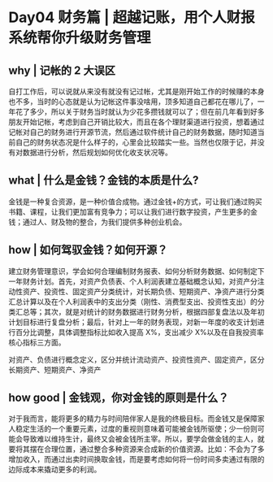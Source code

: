 # Day04 财务篇 | 超越记账，用个人财报系统帮你升级财务管理

## why | 记帐的 2 大误区

自打工作后，可以说就从来没有就没有记过帐，尤其是刚开始工作的时候赚的本身也不多，当时的心态就是认为记帐这件事没啥用，顶多知道自己都花在哪儿了，一年花了多少，所以关于财务当时就认为少花多攒钱就可以了；但在前几年看到好多朋友开始记帐，考虑到自己开销比较大，而且在各个理财渠道进行投资，想着通过记帐对自己的财务进行开源节流，然后通过软件统计自己的财务数据，随时知道当前自己的财务状态况是什么样子的，心里会比较踏实一些。当然也仅限于记，并没有对数据进行分析，然后规划如何优化收支状况等。

## what | 什么是金钱？金钱的本质是什么?

金钱是一种复合资源，是一种价值合成物。通过金钱+的方式，可让我们通过购买书籍、课程，让我们更加富有竞争力；可以让我们进行数字投资，产生更多的金钱；通过人、财及物的整合，为我们提供多种创业机会。

## how | 如何驾驭金钱？如何开源？

建立财务管理意识，学会如何合理编制财务报表、如何分析财务数据、如何制定下一年财务计划。首先，对资产负债表、个人利润表建立基础概念认知，对资产分注动性资产、投资性、固定资产分类统计，对长期负债、短期资产、净资产进行分类汇总计算以及在个人利润表中的支出分类（刚性、消费型支出、投资性支出）的分类汇总等；其次，就是对统计的财务数据进行财务分析，根据四部复盘法以及年初计划目标进行复盘分析；最后，针对上一年的财务表现，对新一年度的收支计划进行百分比调整，具体调整指标比如收入提高 X%，支出减少 X%以及在自我投资率核心指标三方面。

对资产、负债进行概念定义，区分并统计流动资产、投资性资产、固定资产，区分长期资产、短期资产、净资产

## how good | 金钱观，你对金钱的原则是什么？

对于我而言，能将更多的精力与时间陪伴家人是我的终极目标。而金钱又是保障家人稳定生活的一个重要元素，过度的重视则意味着可能被金钱所驱使；少一份则可能会导致难以维持生计，最终又会被金钱所主宰。所以，要学会做金钱的主人，就要将其摆在合理位置，通过整合多种资源来合成新的价值资源。比如：不会为了多增加收入，而通过出卖时间换取金钱，而是要考虑如何将一份时间多卖通过有限的边际成本来撬动更多的利润。
